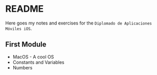 # README

Here goes my notes and exercises for the `Diplomado de Aplicaciones Móviles iOS`. 

## First Module
- MacOS - A cool OS
- Constants and Variables
- Numbers
